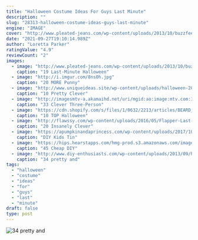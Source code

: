 ```yaml
---
title: "Halloween Costume Ideas For Guys Last Minute"
description: ""
slug: "28313-halloween-costume-ideas-guys-last-minute"
engine: "IMAGE"
cover: "http://www.pleated-jeans.com/wp-content/uploads/2013/10/buzzfeed-13.jpg"
date: "2021-09-27T19:10:14.989Z"
author: "Loretta Parker"
ratingValue: "4.9"
reviewCount: "2"
images:
  - image: "http://www.pleated-jeans.com/wp-content/uploads/2013/10/buzzfeed-13.jpg"
    caption: "19 Last-Minute Halloween"
  - image: "http://i.imgur.com/8ns0h.jpg"
    caption: "20 MORE Punny"
  - image: "http://www.uniqueideas.site/wp-content/uploads/halloween-2018-unique-mens-halloween-costumes-4-awesome-mens.jpg"
    caption: "10 Pretty Clever"
  - image: "http://imagesmtv-a.akamaihd.net/uri/mgid:ao:image:mtv.com:127410?quality=0.8&format=jpg&width=1440&height=810&.jpg"
    caption: "33 Clever Three-Person"
  - image: "https://cdn.shopify.com/s/files/1/0632/2213/articles/BEARD_KING_Top_Halloween_Costumes_1000x.jpg?v=1508960889"
    caption: "10 TOP Halloween"
  - image: "http://flawssy.com/wp-content/uploads/2016/05/Flapper-Last-Minute-Halloween-Costumes.jpg"
    caption: "20 Insanely Clever"
  - image: "https://apumpkinandaprincess.com/wp-content/uploads/2017/10/DIY-Tin-Man-Costume.jpg"
    caption: "DIY Kids Tin"
  - image: "https://hips.hearstapps.com/hmg-prod.s3.amazonaws.com/images/diy-halloween-costumes-1571430501.png?crop=1.00xw:1.00xh;0,0&resize=1200:*"
    caption: "45 Cheap DIY"
  - image: "http://www.diy-enthusiasts.com/wp-content/uploads/2013/09/halloween-makeup-ideas-children-cute-fun-scary.jpg"
    caption: "34 pretty and"
tags:
  - "halloween"
  - "costume"
  - "ideas"
  - "for"
  - "guys"
  - "last"
  - "minute"
draft: false
type: post
---
```



![34 pretty and](http://www.diy-enthusiasts.com/wp-content/uploads/2013/09/halloween-makeup-ideas-children-cute-fun-scary.jpg "34 pretty and")


<!--inArticleAds-->

<!--galleryOne-->


<!--inArticleAds-->

<!--galleryTwo-->


<!--galleryThree-->


